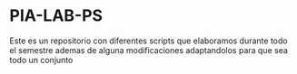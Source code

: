 # PIA-LAB-PS
Este es un repositorio con diferentes scripts que elaboramos durante todo el semestre ademas de alguna modificaciones adaptandolos para que sea todo un conjunto
